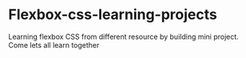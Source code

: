# Flexbox-css-learning-projects
Learning flexbox CSS from different resource by building mini project. Come lets all learn together
